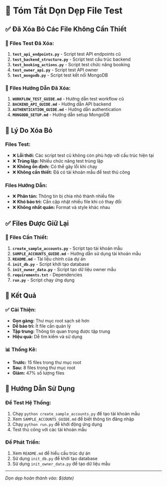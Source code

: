 # 🧹 Tóm Tắt Dọn Dẹp File Test

## ✅ Đã Xóa Bỏ Các File Không Cần Thiết

### 📁 Files Test Đã Xóa:
1. **`test_api_endpoints.py`** - Script test API endpoints cũ
2. **`test_backend_structure.py`** - Script test cấu trúc backend
3. **`test_booking_actions.py`** - Script test chức năng booking
4. **`test_owner_api.py`** - Script test API owner
5. **`test_mongodb.py`** - Script test kết nối MongoDB

### 📁 Files Hướng Dẫn Đã Xóa:
1. **`WORKFLOW_TEST_GUIDE.md`** - Hướng dẫn test workflow cũ
2. **`BACKEND_API_GUIDE.md`** - Hướng dẫn API backend
3. **`AUTHENTICATION_GUIDE.md`** - Hướng dẫn authentication
4. **`MONGODB_SETUP.md`** - Hướng dẫn setup MongoDB

## 🎯 Lý Do Xóa Bỏ

### Files Test:
- ❌ **Lỗi thời:** Các script test cũ không còn phù hợp với cấu trúc hiện tại
- ❌ **Trùng lặp:** Nhiều chức năng test trùng lặp
- ❌ **Không ổn định:** Có thể gây lỗi khi chạy
- ❌ **Không cần thiết:** Đã có tài khoản mẫu để test thủ công

### Files Hướng Dẫn:
- ❌ **Phân tán:** Thông tin bị chia nhỏ thành nhiều file
- ❌ **Khó bảo trì:** Cần cập nhật nhiều file khi có thay đổi
- ❌ **Không nhất quán:** Format và style khác nhau

## ✅ Files Được Giữ Lại

### 📁 Files Cần Thiết:
1. **`create_sample_accounts.py`** - Script tạo tài khoản mẫu
2. **`SAMPLE_ACCOUNTS_GUIDE.md`** - Hướng dẫn sử dụng tài khoản mẫu
3. **`README.md`** - Tài liệu chính của dự án
4. **`init_db.py`** - Script khởi tạo database
5. **`init_owner_data.py`** - Script tạo dữ liệu owner mẫu
6. **`requirements.txt`** - Dependencies
7. **`run.py`** - Script chạy ứng dụng

## 🎉 Kết Quả

### ✅ Cải Thiện:
- **Gọn gàng:** Thư mục root sạch sẽ hơn
- **Dễ bảo trì:** Ít file cần quản lý
- **Tập trung:** Thông tin quan trọng được tập trung
- **Hiệu quả:** Dễ tìm kiếm và sử dụng

### 📊 Thống Kê:
- **Trước:** 15 files trong thư mục root
- **Sau:** 8 files trong thư mục root
- **Giảm:** 47% số lượng files

## 🚀 Hướng Dẫn Sử Dụng

### Để Test Hệ Thống:
1. Chạy `python create_sample_accounts.py` để tạo tài khoản mẫu
2. Xem `SAMPLE_ACCOUNTS_GUIDE.md` để biết thông tin đăng nhập
3. Chạy `python run.py` để khởi động ứng dụng
4. Test thủ công với các tài khoản mẫu

### Để Phát Triển:
1. Xem `README.md` để hiểu cấu trúc dự án
2. Sử dụng `init_db.py` để khởi tạo database
3. Sử dụng `init_owner_data.py` để tạo dữ liệu mẫu

---
*Dọn dẹp hoàn thành vào: $(date)* 